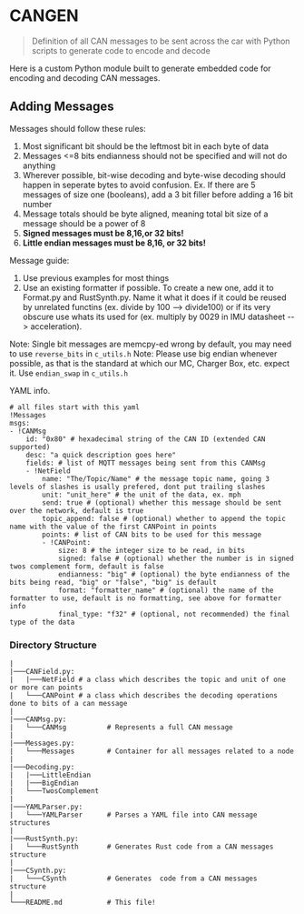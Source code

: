 # CANGEN
> Definition of all CAN messages to be sent across the car with Python scripts to generate code to encode and decode

Here is a custom Python module built to generate embedded code for encoding and decoding CAN messages.

## Adding Messages

Messages should follow these rules:
1. Most significant bit should be the leftmost bit in each byte of data
2. Messages <=8 bits endianness should not be specified and will not do anything
3. Wherever possible, bit-wise decoding and byte-wise decoding should happen in seperate bytes to avoid confusion.
Ex. If there are 5 messages of size one (booleans), add a 3 bit filler before adding a 16 bit number
4. Message totals should be byte aligned, meaning total bit size of a message should be a power of 8
5. **Signed messages must be 8,16,or 32 bits!**
6. **Little endian messages must be 8,16, or 32 bits!**

Message guide:
1. Use previous examples for most things
2. Use an existing formatter if possible.  To create a new one, add it to Format.py and RustSynth.py.  Name it what it does if it could be reused by unrelated functins (ex. divide by 100 --> divide100) or if its very obscure use whats its used for (ex. multiply by 0029 in IMU datasheet --> acceleration).

Note: Single bit messages are memcpy-ed wrong by default, you may need to use `reverse_bits` in `c_utils.h`
Note: Please use big endian whenever possible, as that is the standard at which our MC, Charger Box, etc. expect it.  Use `endian_swap` in `c_utils.h`

YAML info.
```
# all files start with this yaml
!Messages
msgs: 
- !CANMsg
    id: "0x80" # hexadecimal string of the CAN ID (extended CAN supported)
    desc: "a quick description goes here"
    fields: # list of MQTT messages being sent from this CANMsg
    - !NetField
        name: "The/Topic/Name" # the message topic name, going 3 levels of slashes is usally prefered, dont put trailing slashes
        unit: "unit_here" # the unit of the data, ex. mph
        send: true # (optional) whether this message should be sent over the network, default is true
        topic_append: false # (optional) whether to append the topic name with the value of the first CANPoint in points
        points: # list of CAN bits to be used for this message
        - !CANPoint:
            size: 8 # the integer size to be read, in bits
            signed: false # (optional) whether the number is in signed twos complement form, default is false
            endianness: "big" # (optional) the byte endianness of the bits being read, "big" or "false", "big" is default
            format: "formatter_name" # (optional) the name of the formatter to use, default is no formatting, see above for formatter info
            final_type: "f32" # (optional, not recommended) the final type of the data            
```

### Directory Structure
```
|
|───CANField.py:
|   |───NetField # a class which describes the topic and unit of one or more can points
|   └───CANPoint # a class which describes the decoding operations done to bits of a can message
|
|───CANMsg.py:
|   └───CANMsg          # Represents a full CAN message
|
|───Messages.py:
|   └───Messages        # Container for all messages related to a node
|
|───Decoding.py:
|   |───LittleEndian
|   |───BigEndian
|   └───TwosComplement
|
|───YAMLParser.py:
|   └───YAMLParser      # Parses a YAML file into CAN message structures
|
|───RustSynth.py:
|   └───RustSynth       # Generates Rust code from a CAN messages structure
|
|───CSynth.py:
|   └───CSynth          # Generates  code from a CAN messages structure
|
└───README.md           # This file!
